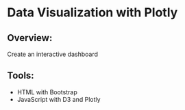 # Data Visualization with Plotly

## Overview:
Create an interactive dashboard 

## Tools:
- HTML with Bootstrap
- JavaScript with D3 and Plotly